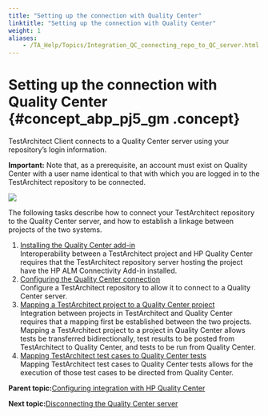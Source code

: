 ```yaml
--- 
title: "Setting up the connection with Quality Center"
linktitle: "Setting up the connection with Quality Center"
weight: 1
aliases: 
    - /TA_Help/Topics/Integration_QC_connecting_repo_to_QC_server.html
---
```

# Setting up the connection with Quality Center {#concept_abp_pj5_gm .concept}

TestArchitect Client connects to a Quality Center server using your repository’s login information.

**Important:** Note that, as a prerequisite, an account must exist on Quality Center with a user name identical to that with which you are logged in to the TestArchitect repository to be connected.

![](../Images/accountQC.png)

The following tasks describe how to connect your TestArchitect repository to the Quality Center server, and how to establish a linkage between projects of the two systems.

1.  [Installing the Quality Center add-in](../../TA_Help/Topics/Integration_QC_connecting_repo_to_QC_server_step_1.5.html)  
Interoperability between a TestArchitect project and HP Quality Center requires that the TestArchitect repository server hosting the project have the HP ALM Connectivity Add-in installed.
2.  [Configuring the Quality Center connection](../../TA_Help/Topics/Integration_QC_connecting_repo_to_QC_server_step_1.html)  
Configure a TestArchitect repository to allow it to connect to a Quality Center server.
3.  [Mapping a TestArchitect project to a Quality Center project](../../TA_Help/Topics/Integration_QC_connecting_repo_to_QC_server_step_2.html)  
Integration between projects in TestArchitect and Quality Center requires that a mapping first be established between the two projects. Mapping a TestArchitect project to a project in Quality Center allows tests be transferred bidirectionally, test results to be posted from TestArchitect to Quality Center, and tests to be run from Quality Center.
4.  [Mapping TestArchitect test cases to Quality Center tests](../../TA_Help/Topics/Integration_QC_connecting_repo_to_QC_server_step_3.html)  
Mapping TestArchitect test cases to Quality Center tests allows for the execution of those test cases to be directed from Quality Center.

**Parent topic:**[Configuring integration with HP Quality Center](../../TA_Help/Topics/Integration_QC_config.html)

**Next topic:**[Disconnecting the Quality Center server](../../TA_Help/Topics/Integration_QC_connecting_repo_to_QC_server_step_4.html)

